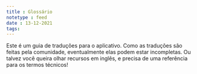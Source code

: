 ```yaml
---
title : Glossário
notetype : feed
date : 13-12-2021
tags: 
---
```


Este é um guia de traduções para o aplicativo. Como as traduções são feitas pela comunidade, eventualmente elas podem estar incompletas. Ou talvez você queira olhar recursos em inglês, e precisa de uma referência para os termos técnicos! 
